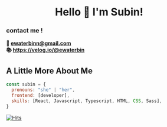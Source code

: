 # <div align="center">Hello 👋    I'm Subin! </div>  

### contact me ! 
<strong>   💌 ewaterbinn@gmail.com</strong><br>
<strong> 📚 https://velog.io/@ewaterbin </strong><br>


## A Little More About Me

```javascript
const subin = {
  pronouns: "she" | "her",
  frontend: [developer],
  skills: [React, Javascript, Typescript, HTML, CSS, Sass],
}
```
[![Hits](https://hits.seeyoufarm.com/api/count/incr/badge.svg?url=https%3A%2F%2Fgithub.com%2Fwaterbinnn%2Fhit-counter&count_bg=%233A73EF&title_bg=%23555555&icon=&icon_color=%23E7E7E7&title=hits&edge_flat=false)](https://hits.seeyoufarm.com)
